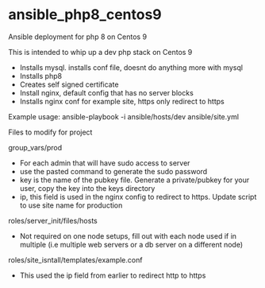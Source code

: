 # ansible_php8_centos9
Ansible deployment for php 8 on Centos 9

This is intended to whip up a dev php stack on Centos 9
- Installs mysql. installs conf file, doesnt do anything more with mysql
- Installs php8
- Creates self signed certificate
- Install nginx, default config that has no server blocks
- Installs nginx conf for example site, https only redirect to https

Example usage: ansible-playbook -i ansible/hosts/dev ansible/site.yml

Files to modify for project

group_vars/prod
- For each admin that will have sudo access to server
- use the pasted command to generate the sudo password
- key is the name of the pubkey file. Generate a private/pubkey for your user, copy the key into the keys directory
- ip, this field is used in the nginx config to redirect to https. Update script to use site name for production

roles/server_init/files/hosts
- Not required on one node setups, fill out with each node used if in multiple (i.e multiple web servers or a db server on a different node)

roles/site_isntall/templates/example.conf
- This used the ip field from earlier to redirect http to https
